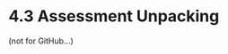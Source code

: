 # 4.3 Assessment Unpacking

(not for GitHub...)
<!-- TODO: consider new topic -->
<!-- TODO: write ~1000 words -->

<!-- TODO: add 5 activities -->
